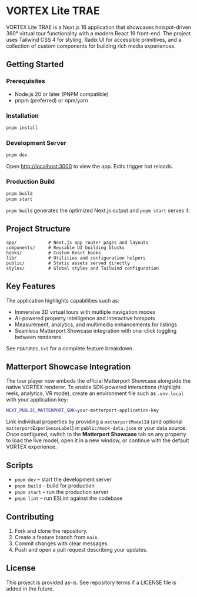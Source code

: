 # VORTEX Lite TRAE

VORTEX Lite TRAE is a Next.js 16 application that showcases hotspot-driven 360° virtual tour functionality with a modern React 19 front-end. The project uses Tailwind CSS 4 for styling, Radix UI for accessible primitives, and a collection of custom components for building rich media experiences.

## Getting Started

### Prerequisites
- Node.js 20 or later (PNPM compatible)
- pnpm (preferred) or npm/yarn

### Installation
```bash
pnpm install
```

### Development Server
```bash
pnpm dev
```
Open <http://localhost:3000> to view the app. Edits trigger hot reloads.

### Production Build
```bash
pnpm build
pnpm start
```
`pnpm build` generates the optimized Next.js output and `pnpm start` serves it.

## Project Structure
```
app/            # Next.js app router pages and layouts
components/     # Reusable UI building blocks
hooks/          # Custom React hooks
lib/            # Utilities and configuration helpers
public/         # Static assets served directly
styles/         # Global styles and Tailwind configuration
```

## Key Features
The application highlights capabilities such as:
- Immersive 3D virtual tours with multiple navigation modes
- AI-powered property intelligence and interactive hotspots
- Measurement, analytics, and multimedia enhancements for listings
- Seamless Matterport Showcase integration with one-click toggling between renderers

See `FEATURES.txt` for a complete feature breakdown.

## Matterport Showcase Integration

The tour player now embeds the official Matterport Showcase alongside the native VORTEX renderer. To enable SDK-powered
interactions (highlight reels, analytics, VR mode), create an environment file such as `.env.local` with your application key:

```bash
NEXT_PUBLIC_MATTERPORT_SDK=your-matterport-application-key
```

Link individual properties by providing a `matterportModelId` (and optional `matterportExperienceLabel`) in `public/mock-data.json` or
your data source. Once configured, switch to the **Matterport Showcase** tab on any property to load the live model, open it in a
new window, or continue with the default VORTEX experience.

## Scripts
- `pnpm dev` – start the development server
- `pnpm build` – build for production
- `pnpm start` – run the production server
- `pnpm lint` – run ESLint against the codebase

## Contributing
1. Fork and clone the repository.
2. Create a feature branch from `main`.
3. Commit changes with clear messages.
4. Push and open a pull request describing your updates.

## License
This project is provided as-is. See repository terms if a LICENSE file is added in the future.
